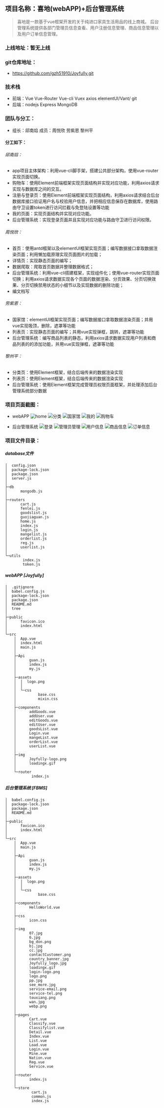## 项目名称：喜地(webAPP)+后台管理系统
>喜地是一款基于vue框架开发的关于纯进口家具生活用品的线上商城。
> 后台管理系统提供各部门管理员信息查看、用户注册信息管理、商品信息管理以及用户订单信息管理。

### 上线地址：暂无上线

### git仓库地址：
* https://github.com/gzh51910/Joyfully.git

### 技术栈
* 前端：Vue Vue-Router Vue-cli Vuex axios elementUI/Vant/ git
* 后端：nodejs Express MongoDB

### 团队与分工：

* 组长：邱南焰 成员：周悦欣 劳紫恩 黎州平

#### 分工如下：

###### 邱南焰：
* app项目主体架构：利用vue-cli脚手架，搭建公共部分架构，使用vue-router实现页面切换。
* 购物车：使用Element前端框架实现页面结构并实现对应功能，利用axios请求实现与数据库之间的交互。
* 注册与登录页：使用Element前端框架实现页面结构，利用axios请求结合后台数据库接口验证用户名与校验用户信息，并把相应信息保存在数据库，使用路由守卫设置token进行访问拦截与免登陆设置等功能
* 我的页面：实现页面结构并实现对应功能。
* 后台管理系统：实现登录页面并且实现对应功能与路由守卫进行访问权限。

###### 周悦欣：
* 首页：使用antd框架以及elementUI框架实现页面；编写数据接口拿取数据渲染页面；利用懒加载原理实现页面图片的加载；
* 详情页：实现静态页面的编写；
* 数据爬取：爬取首页数据并整理数据格式；
* 后台管理系统：利用vue-cli搭建框架，实现组件化；使用vue-router实现页面切换；利用axios请求数据实现各个页面的数据渲染、分页效果、分页切换效果、分页切换禁用状态的小细节以及实现数据的删除功能；
* 编文档写

###### 劳紫恩：
* 国家馆：elementUI框架实现页面；编写数据接口拿取数据渲染页面；并用vue实现吸顶，删除，遮罩等功能
* 列表页：实现静态页面的编写；并用vue实现弹框，跳转，遮罩等功能
* 后台管理系统：编写商品列表的静态，利用axios请求数据实现用户列表和商品列表的的添加功能，并用vue实现弹框，遮罩等功能

###### 黎州平：
* 分类页：使用Element框架，结合后端传来的数据渲染实现
* 列表页：使用Element框架，结合后端传来的数据渲染实现
* 后台管理系统：使用Element框架完成管理员权限页面框架，并处理添加后台管理系统部分数据


### 项目页面截图：
* webAPP
    ![home](https://github.com/gzh51910/Joyfully/blob/dev/project_img/Joyfully-home.png)
    ![分类](https://github.com/gzh51910/Joyfully/blob/dev/project_img/Joyfully-fenlei.png)
    ![国家馆](https://github.com/gzh51910/Joyfully/blob/dev/project_img/Joyfully-nation.png)
    ![我的](https://github.com/gzh51910/Joyfully/blob/dev/project_img/Joyfully-mine.png)
    ![购物车](https://github.com/gzh51910/Joyfully/blob/dev/project_img/Joyfully-cart.png)

* 后台管理系统
   ![登录](https://github.com/gzh51910/Joyfully/blob/dev/project_img/FBMS-login.png)
   ![管理员管理](https://github.com/gzh51910/Joyfully/blob/dev/project_img/FBMS-mangelist.png)
   ![用户信息](https://github.com/gzh51910/Joyfully/blob/dev/project_img/FBMS-userlist.png)
   ![商品信息](https://github.com/gzh51910/Joyfully/blob/dev/project_img/FBMS-goodslist.png)
   ![订单信息](https://github.com/gzh51910/Joyfully/blob/dev/project_img/FBMS-orderlist.png)

### 项目文件目录：
##### database文件
>
    │  config.json
    │  package-lock.json
    │  package.json
    │  server.js
    │
    ├─db
    │      mongodb.js
    │
    ├─routers
    │      cart.js
    │      fenlei.js
    │      goodslist.js
    │      guojiaguan.js
    │      home.js
    │      index.js
    │      login.js
    │      mangelist.js
    │      orderlist.js
    │      reg.js
    │      userlist.js
    │
    └─utils
            index.js
            token.js
    
##### webAPP  [Joyfully]
>
    │  .gitignore
    │  babel.config.js
    │  package-lock.json
    │  package.json
    │  README.md
    │  tree
    │
    ├─public
    │      favicon.ico
    │      index.html
    │
    └─src
        │  App.vue
        │  index.html
        │  main.js
        │
        ├─Api
        │      guan.js
        │      index.js
        │      my.js
        │
        ├─assets
        │  │  logo.png
        │  │
        │  └─css
        │          base.css
        │          mixin.css
        │
        ├─components
        │      addGoods.vue
        │      addUser.vue
        │      editGoods.vue
        │      editUser.vue
        │      goodsList.vue
        │      Login.vue
        │      mangeList.vue
        │      orderList.vue
        │      userList.vue
        │
        ├─img
        │      Joyfully-logo.png
        │      loadingx.gif
        │
        └─router
                index.js
##### 后台管理系统 [FBMS]
>
    │  babel.config.js
    │  package-lock.json
    │  package.json
    │  README.md
    │
    ├─public
    │      favicon.ico
    │      index.html
    │
    └─src
        │  App.vue
        │  main.js
        │
        ├─Api
        │      guan.js
        │      index.js
        │      my.js
        │
        ├─assets
        │  │  logo.png
        │  │
        │  └─css
        │          base.css
        │
        ├─components
        │      HelloWorld.vue
        │
        ├─css
        │      icon.css
        │
        ├─img
        │      07.jpg
        │      6.jpg
        │      bg_don.png
        │      bj.jpg
        │      cc.jpg
        │      contactCustomer.png
        │      country_banner.jpg
        │      Joyfully_logo.jpg
        │      loadingx.gif
        │      login-logo.png
        │      logo.png
        │      pp.jpg
        │      see_more.jpg
        │      service-email.png
        │      service-tel.png
        │      touxiang.png
        │      wan.jpg
        │      webp.png
        │
        ├─pages
        │      Cart.vue
        │      Classify.vue
        │      Classifylist.vue
        │      Detail.vue
        │      Index.vue
        │      List.vue
        │      Load.vue
        │      Login.vue
        │      Mine.vue
        │      Nation.vue
        │      Reg.vue
        │      Service.vue
        │
        ├─router
        │      index.js
        │
        └─store
                cart.js
                common.js
                index.js